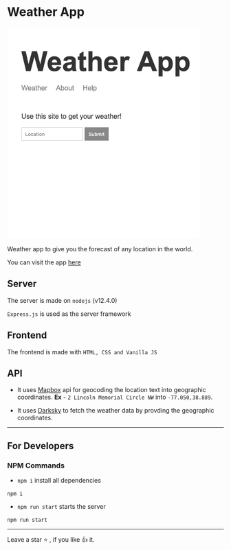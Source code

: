 # Weather App

![Weather App](public/img/app.png)

Weather app to give you the forecast of any location in the world.

You can visit the app [here](https://shubham-weatherapp.herokuapp.com/)

## Server

The server is made on `nodejs` (v12.4.0)

`Express.js` is used as the server framework

## Frontend

The frontend is made with `HTML, CSS and Vanilla JS`

## API

*  It uses [Mapbox](https://www.mapbox.com/) api for geocoding the location text into geographic coordinates.
  **Ex** - `2 Lincoln Memorial Circle NW` into `-77.050,38.889`.

*  It uses [Darksky](https://darksky.net/dev) to fetch the weather data by provding the geographic coordinates.

---

## For Developers

### NPM Commands

*  `npm i` install all dependencies

```terminal
npm i
```

*  `npm run start` starts the server

```terminal
npm run start
```

---

Leave a star :star: , if you like :+1: it.
